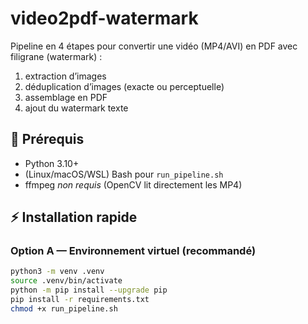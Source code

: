 # video2pdf-watermark

Pipeline en 4 étapes pour convertir une vidéo (MP4/AVI) en PDF avec filigrane (watermark) :
1) extraction d’images  
2) déduplication d’images (exacte ou perceptuelle)  
3) assemblage en PDF  
4) ajout du watermark texte

## 🔧 Prérequis
- Python 3.10+  
- (Linux/macOS/WSL) Bash pour `run_pipeline.sh`  
- ffmpeg *non requis* (OpenCV lit directement les MP4)

## ⚡ Installation rapide

### Option A — Environnement virtuel (recommandé)
```bash
python3 -m venv .venv
source .venv/bin/activate
python -m pip install --upgrade pip
pip install -r requirements.txt
chmod +x run_pipeline.sh
